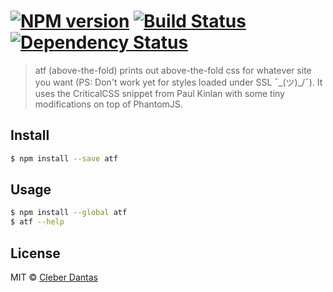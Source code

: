 #  [![NPM version][npm-image]][npm-url] [![Build Status][travis-image]][travis-url] [![Dependency Status][daviddm-url]][daviddm-image]

> atf (above-the-fold) prints out above-the-fold css for whatever site you want (PS: Don't work yet for styles loaded under SSL ¯\_(ツ)_/¯). It uses the CriticalCSS snippet from Paul Kinlan with some tiny modifications on top of PhantomJS.


## Install

```sh
$ npm install --save atf
```


## Usage

```sh
$ npm install --global atf
$ atf --help
```


## License

MIT © [Cleber Dantas](http://www.cleberdantas.com)


[npm-url]: https://npmjs.org/package/above-the-fold-phantomjs
[npm-image]: https://badge.fury.io/js/above-the-fold-phantomjs.svg
[travis-url]: https://travis-ci.org/cleberdantas/above-the-fold-phantomjs
[travis-image]: https://travis-ci.org/cleberdantas/above-the-fold-phantomjs.svg?branch=master
[daviddm-url]: https://david-dm.org/cleberdantas/above-the-fold-phantomjs.svg?theme=shields.io
[daviddm-image]: https://david-dm.org/cleberdantas/above-the-fold-phantomjs
